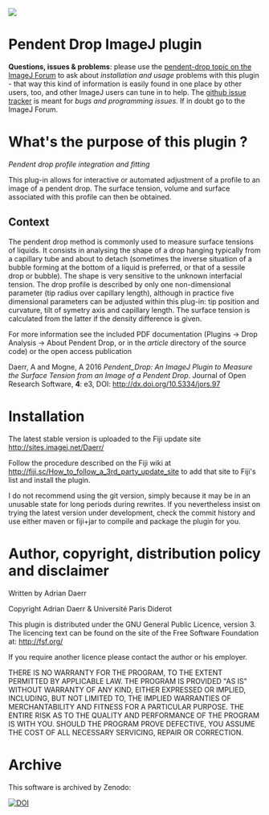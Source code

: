 [![](https://travis-ci.com/adaerr/pendent-drop.svg?branch=master)](https://travis-ci.com/adaerr/pendent-drop)

Pendent Drop ImageJ plugin
==========================

**Questions, issues & problems**: please use the [pendent-drop topic
on the ImageJ
Forum](https://forum.image.sc/t/pendent-drop-plugin-how-to-use/290) to
ask about _installation and usage_ problems with this plugin - that
way this kind of information is easily found in one place by other
users, too, and other ImageJ users can tune in to help. The [github
issue tracker](https://github.com/adaerr/pendent-drop/issues) is meant
for _bugs and programming issues_. If in doubt go to the ImageJ Forum.

# What's the purpose of this plugin ?

_Pendent drop profile integration and fitting_

This plug-in allows for interactive or automated adjustment of a
profile to an image of a pendent drop. The surface tension, volume
and surface associated with this profile can then be obtained.

## Context

The pendent drop method is commonly used to measure surface tensions
of liquids. It consists in analysing the shape of a drop hanging
typically from a capillary tube and about to detach (sometimes the
inverse situation of a bubble forming at the bottom of a liquid is
preferred, or that of a sessile drop or bubble). The shape is very
sensitive to the unknown interfacial tension. The drop profile is
described by only one non-dimensional parameter (tip radius over
capillary length), although in practice five dimensional parameters
can be adjusted within this plug-in: tip position and curvature, tilt
of symetry axis and capillary length. The surface tension is
calculated from the latter if the density difference is given.

For more information see the included PDF documentation (Plugins ->
Drop Analysis -> About Pendent Drop, or in the *article* directory of
the source code) or the open access publication

Daerr, A and Mogne, A 2016 *Pendent_Drop: An ImageJ Plugin to Measure
the Surface Tension from an Image of a Pendent Drop*. Journal of Open
Research Software, **4**: e3, DOI: http://dx.doi.org/10.5334/jors.97

# Installation

The latest stable version is uploaded to the Fiji update site
http://sites.imagej.net/Daerr/

Follow the procedure described on the Fiji wiki at
http://fiji.sc/How_to_follow_a_3rd_party_update_site
to add that site to Fiji's list and install the plugin.

I do not recommend using the git version, simply because it may be in
an unusable state for long periods during rewrites. If you
nevertheless insist on trying the latest version under development,
check the commit history and use either maven or fiji+jar to compile
and package the plugin for you.

# Author, copyright, distribution policy and disclaimer

Written by Adrian Daerr

Copyright Adrian Daerr & Université Paris Diderot

This plugin is distributed under the GNU General Public Licence,
version 3. The licencing text can be found on the site of the Free
Software Foundation at: http://fsf.org/

If you require another licence please contact the author or
his employer.

THERE IS NO WARRANTY FOR THE PROGRAM, TO THE EXTENT PERMITTED BY
APPLICABLE LAW. THE PROGRAM IS PROVIDED "AS IS" WITHOUT WARRANTY OF
ANY KIND, EITHER EXPRESSED OR IMPLIED, INCLUDING, BUT NOT LIMITED TO,
THE IMPLIED WARRANTIES OF MERCHANTABILITY AND FITNESS FOR A PARTICULAR
PURPOSE. THE ENTIRE RISK AS TO THE QUALITY AND PERFORMANCE OF THE
PROGRAM IS WITH YOU. SHOULD THE PROGRAM PROVE DEFECTIVE, YOU ASSUME
THE COST OF ALL NECESSARY SERVICING, REPAIR OR CORRECTION.

# Archive

This software is archived by Zenodo:

[![DOI](https://zenodo.org/badge/18554/adaerr/pendent-drop.svg)](https://zenodo.org/badge/latestdoi/18554/adaerr/pendent-drop)
